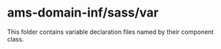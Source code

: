 # ams-domain-inf/sass/var

This folder contains variable declaration files named by their component class.
